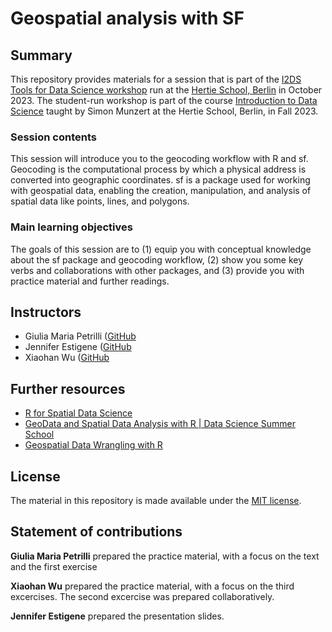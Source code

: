 # Geospatial analysis with SF 

## Summary

This repository provides materials for a session that is part of the [I2DS Tools for Data Science workshop](https://github.com/intro-to-data-science-23-workshop) run at the [Hertie School, Berlin](https://www.hertie-school.org/en/) in October 2023. The student-run workshop is part of the course [Introduction to Data Science](https://github.com/intro-to-data-science-23) taught by Simon Munzert at the Hertie School, Berlin, in Fall 2023.

### Session contents

This session will introduce you to the geocoding workflow with R and sf. Geocoding is the computational process by which a physical address is converted into geographic coordinates. sf is a package used for working with geospatial data, enabling the creation, manipulation, and analysis of spatial data like points, lines, and polygons.

### Main learning objectives

The goals of this session are to (1) equip you with conceptual knowledge about the sf package and geocoding workflow, (2) show you some key verbs and collaborations with other packages, and (3) provide you with practice material and further readings.


## Instructors

- Giulia Maria Petrilli ([GitHub](https://github.com/GiuliaGGG)
- Jennifer Estigene ([GitHub](https://github.com/jenniferestigene)
- Xiaohan Wu ([GitHub](https://github.com/juliawuxh)



## Further resources

- [R for Spatial Data Science](https://r-spatial.org/book/part-2.html)
- [GeoData and Spatial Data Analysis with R | Data Science Summer School](https://www.youtube.com/watch?v=GjTmvivY1yw)
- [Geospatial Data Wrangling with R](https://rstudio-pubs-static.s3.amazonaws.com/606083_10ca7b98c1634ad89e860466de3db5a7.html)


## License

The material in this repository is made available under the [MIT license](http://opensource.org/licenses/mit-license.php). 

## Statement of contributions

**Giulia Maria Petrilli** prepared the practice material, with a focus on the text and the first exercise

**Xiaohan Wu** prepared the practice material, with a focus on the third excercises. The second excercise was prepared collaboratively. 

**Jennifer Estigene** prepared the presentation slides. 

